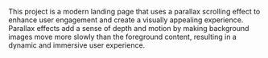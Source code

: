 This project is a modern landing page that uses a parallax scrolling effect to enhance user engagement and create a visually appealing experience. Parallax effects add a sense of depth and motion by making background images move more slowly than the foreground content, resulting in a dynamic and immersive user experience.
